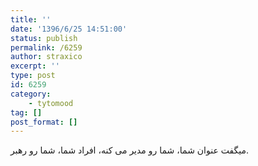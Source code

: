 ```yaml
---
title: ''
date: '1396/6/25 14:51:00'
status: publish
permalink: /6259
author: straxico
excerpt: ''
type: post
id: 6259
category:
    - tytomood
tag: []
post_format: []
---
```

میگفت ‏عنوان شما، شما رو مدیر می کنه، افراد شما، شما رو رهبر.